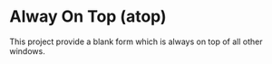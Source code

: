 # Alway On Top (atop)

This project provide a blank form which is always on top of all other windows.
